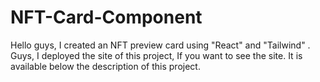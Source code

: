 # NFT-Card-Component
Hello guys, I created an NFT preview card using "React" and "Tailwind" .  Guys, I deployed the site of this project, If you want to see the site. It is available below the description of this project.
